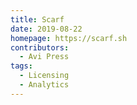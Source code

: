 ```yaml
---
title: Scarf
date: 2019-08-22
homepage: https://scarf.sh
contributors:
  - Avi Press
tags:
  - Licensing
  - Analytics
---
```

